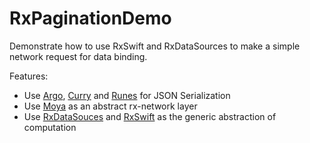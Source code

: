 # RxPaginationDemo

Demonstrate how to use RxSwift and RxDataSources to make a simple network request for data binding.

Features:

- Use [Argo](https://github.com/thoughtbot/Argo), [Curry](https://github.com/thoughtbot/Curry) and [Runes](https://github.com/thoughtbot/Runes) for JSON Serialization
- Use [Moya](https://github.com/Moya/Moya) as an abstract rx-network layer
- Use [RxDataSouces](https://github.com/RxSwiftCommunity/RxDataSources) and [RxSwift](https://github.com/ReactiveX/RxSwift) as the generic abstraction of computation
